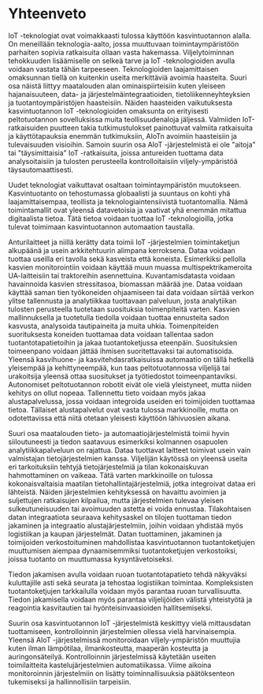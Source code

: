 
# Yhteenveto

IoT -teknologiat ovat voimakkaasti tulossa käyttöön kasvintuotannon alalla. On meneillään teknologia-aalto, jossa muuttuvaan toimintaympäristöön parhaiten sopivia ratkaisuita ollaan vasta hakemassa. Viljelytoiminnan tehokkuuden lisäämiselle on selkeä tarve ja IoT -teknologioiden avulla voidaan vastata tähän tarpeeseen. Teknologioiden laajamittaisen omaksunnan tiellä on kuitenkin useita merkittäviä avoimia haasteita. Suuri osa näistä liittyy maatalouden alan ominaispiirteisiin kuten yleiseen hajanaisuuteen, data- ja järjestelmäintegraatioiden, tietoliikenneyhteyksien ja tuotantoympäristöjen haasteisiin. Näiden haasteiden vaikutuksesta kasvintuotannon IoT -teknologioiden omaksunta on erityisesti peltotuotannon sovelluksissa muita teollisuudenaloja jäljessä. Valmiiden IoT-ratkaisuiden puutteen takia tutkimustulokset painottuvat valmiita ratkaisuita ja käyttötapauksia enemmän tutkimuksiin, AIoTn avoimiin haasteisiin ja tulevaisuuden visioihin. Samoin suurin osa AIoT -järjestelmistä ei ole "aitoja" tai "täysimittaisia" IoT -ratkaisuita, joissa antureiden tuottama data analysoitaisiin ja tulosten perusteella kontrolloitaisiin viljely-ympäristöä täysautomaattisesti.

Uudet teknologiat vaikuttavat osaltaan toimintaympäristön muutokseen. Kasvintuotanto on tehostumassa globaalisti ja suuntaus on kohti yhä laajamittaisempaa, teollista ja  teknologiaintensiivistä tuotantomallia. Nämä toimintamallit ovat yleensä datavetoisia ja vaativat yhä enemmän mitattua digitaalista tietoa. Tätä tietoa voidaan tuottaa IoT -teknologioilla, jotka tulevat toimimaan kasvintuotannon automaation taustalla.

Anturilaitteet ja niillä kerätty data toimii IoT -järjestelmien toimintaketjun alkupäänä ja usein arkkitehtuurin alimpana kerroksena. Dataa voidaan tuottaa useilla eri tavolla sekä kasveista että koneista. Esimerkiksi pellolla kasvien monitorointiin voidaan käyttää muun muassa multispektrikameroita UA-laitteisiin tai traktoreihin asennettuina. Kuvantamisdatasta voidaan havainnoida kasvien stressitasoa, biomassan määrää jne. Dataa voidaan käyttää saman tien työkoneiden ohjaamiseen tai data voidaan siirtää verkon ylitse tallennusta ja analytiikkaa tuottavaan palveluun, josta analytiikan tulosten perusteella tuotetaan suosituksia toimenpiteitä varten. Kasvien mallinnuksella ja tuotetulla tiedolla voidaan tuottaa ennusteita sadon kasvusta, analysoida tautipaineita ja muita uhkia. Toimenpiteiden suorituksesta koneiden tuottamaa data voidaan tallentaa sadon tuotantotapatietoihin ja jakaa tuotantoketjussa eteenpäin. Suosituksien toimeenpano voidaan jättää ihmisen suoritettavaksi tai automatisoida. Yleensä kasvihuone- ja kasvitehdasratkaisuissa automaatio on tällä hetkellä yleisempää ja kehittyneempää, kun taas peltotuotannossa viljelijä tai urakoitsija yleensä ottaa suositukset ja työtiedostot toimeenpantaviksi. Autonomiset peltotuotannon robotit eivät ole vielä yleistyneet, mutta niiden kehitys on ollut nopeaa. Tallennettu tieto voidaan myös jakaa alustapalvelussa, jossa voidaan integroida useiden eri toimijoiden tuottamaa tietoa. Tällaiset alustapalvelut ovat vasta tulossa markkinoille, mutta on odotettavissa että niitä otetaan yleisesti käyttöön lähivuosien aikana.

Suuri osa maatalouden tieto- ja automaatiojärjestelmistä toimii hyvin siiloutuneesti ja tiedon saatavuus esimerkiksi kolmannen osapuolen analytiikkapalveluun on rajattua. Dataa tuottavat laitteet toimivat usein vain valmistajan tietojärjestelmien kanssa. Viljelijän käytössä on yleensä useita eri tarkoituksiin tehtyjä tietojärjestelmiä ja tilan kokonaiskuvan hahmottaminen on vaikeaa. Tätä varten markkinoille on tulossa kokonaisvaltaisia maatilan tietohallintajärjestelmiä, jotka integroivat dataa eri lähteistä. Näiden järjestelmien kehityksessä on havaittu avoimien ja suljettujen ratkaisujen kilpailua, mutta järjestelmien tulevaa yleisen sulkeutuneisuuden tai avoimuuden astetta ei voida ennustaa. Tilakohtaisen datan integraatiota seuraava kehitysaskel on tilojen tuottaman tiedon jakaminen ja integraatio alustajärjestelmiin, joihin voidaan yhdistää myös logistiikan ja kaupan järjestelmät. Datan tuottaminen, jakaminen ja toimijoiden verkostoituminen mahdollistaa kasvintuotannon tuotantoketjujen muuttumisen aiempaa dynaamisemmiksi tuotantoketjujen verkostoiksi, joissa tuotanto on muuttumassa kysyntävetoiseksi. 

Tiedon jakamisen avulla voidaan ruoan tuotantotapatieto tehdä näkyväksi kuluttajille asti sekä seurata ja tehostaa logistiikan toimintaa. Kompleksisten tuotantoketjujen tarkkailulla voidaan myös parantaa ruoan turvallisuutta. Tiedon jakamisella voidaan myös parantaa viljelijöiden välistä yhteistyötä ja reagointia kasvitautien tai hyönteisinvaasioiden hallitsemiseksi.

Suurin osa kasvintuotannon IoT -järjestelmistä keskittyy vielä mittausdatan tuottamiseen, kontrolloinnin järjestelmien ollessa vielä harvinaisempia. Yleensä AIoT -järjestelmissä monitoroidaan viljely-ympäristön muuttujia kuten ilman lämpötilaa, ilmankosteutta, maaperän kosteutta ja auringonsäteilyä. Kontrolloinnin järjestelmissä käytetään useiten toimilaitteita kastelujärjestelmien automatiikassa. Viime aikoina monitoroinnin järjestelmiin on lisätty toiminnallisuuksia päätöksenteon tukemiseksi ja hallinnollisiin tarpeisiin. 































